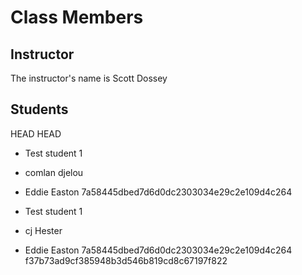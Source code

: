 # Class Members

## Instructor

The instructor's name is Scott Dossey

## Students

HEAD
HEAD
* Test student 1
* comlan djelou

* Eddie Easton
 7a58445dbed7d6d0dc2303034e29c2e109d4c264


- Test student 1

* cj Hester

* Eddie Easton
  7a58445dbed7d6d0dc2303034e29c2e109d4c264
 f37b73ad9cf385948b3d546b819cd8c67197f822
